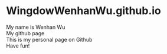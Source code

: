 # WingdowWenhanWu.github.io
My name is Wenhan Wu  
My github page  
This is my personal page on Github  
Have fun!  

